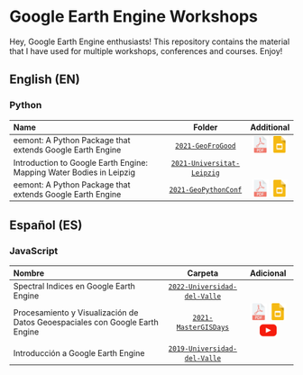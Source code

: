 # Google Earth Engine Workshops

Hey, Google Earth Engine enthusiasts! This repository contains the material that 
I have used for multiple workshops, conferences and courses. Enjoy!

## English (EN)

### Python

| Name        | Folder      | Additional        |
| :---        |    :----:   |    :----:     |
| eemont: A Python Package that extends Google Earth Engine | [`2021-GeoFroGood`](https://github.com/davemlz/gee-workshop/tree/master/EN/python/2021-GeoForGood) | <a href="https://github.com/davemlz/gee-workshop/tree/master/EN/python/2021-GeoForGood/2021-GeoForGood.pdf"><img src="https://raw.githubusercontent.com/davemlz/gee-workshops/master/_static/pdf-file.png" alt="PDF" height="30"></a> <a href="https://docs.google.com/presentation/d/1xUZ3-hRJpZMHBNjQhdQMs2sN5ryRMdJVDJo6dJCJj2A/edit?usp=sharing&resourcekey=0-HLG-8E3CUf7Vmofd3zWBWg"><img src="https://raw.githubusercontent.com/davemlz/gee-workshops/master/_static/slides.png" alt="Google Slides" height="30"></a>  |
| Introduction to Google Earth Engine: Mapping Water Bodies in Leipzig | [`2021-Universitat-Leipzig`](https://github.com/davemlz/gee-workshop/tree/master/EN/python/2021-Universitat-Leipzig) |   |   
| eemont: A Python Package that extends Google Earth Engine | [`2021-GeoPythonConf`](https://github.com/davemlz/gee-workshop/tree/master/EN/python/2021-GeoPythonConf) | <a href="https://github.com/davemlz/gee-workshop/tree/master/EN/python/2021-GeoPythonConf/GeoPythonConf2021-eemont.pdf"><img src="https://raw.githubusercontent.com/davemlz/gee-workshops/master/_static/pdf-file.png" alt="PDF" height="30"></a> <a href="https://docs.google.com/presentation/d/1b1LPTpxtPek6s_iT04cFlobDERGgi-uGzT-Sm5D2fXA/edit?usp=sharing"><img src="https://raw.githubusercontent.com/davemlz/gee-workshops/master/_static/slides.png" alt="Google Slides" height="30"></a>  |   

## Español (ES)

### JavaScript

| Nombre      | Carpeta     | Adicional  |
| :---        |    :----:   |    :----:     |
| Spectral Indices en Google Earth Engine | [`2022-Universidad-del-Valle`](https://github.com/davemlz/gee-workshop/tree/master/ES/js/2022-Universidad-del-Valle) |   | 
| Procesamiento y Visualización de Datos Geoespaciales con Google Earth Engine | [`2021-MasterGISDays`](https://github.com/davemlz/gee-workshops/tree/master/ES/js/2021-MasterGISDays) | <a href="https://github.com/davemlz/gee-workshops/tree/master/ES/js/2021-MasterGISDays/2021-MasterGISDays.pdf"><img src="https://raw.githubusercontent.com/davemlz/gee-workshops/master/_static/pdf-file.png" alt="PDF" height="30"></a> <a href="https://docs.google.com/presentation/d/1pkVIzTmn6Pr3s_tpdg1BsIEVKkI3fPP50tkcT6KAPnY/edit?usp=sharing"><img src="https://raw.githubusercontent.com/davemlz/gee-workshops/master/_static/slides.png" alt="Google Slides" height="30"></a> <a href="https://www.youtube.com/watch?v=MU28078U14Y&ab_channel=MasterGIS"><img src="https://raw.githubusercontent.com/davemlz/gee-workshops/master/_static/youtube.png" alt="YouTube" height="30"></a>  |
| Introducción a Google Earth Engine | [`2019-Universidad-del-Valle`](https://github.com/davemlz/gee-workshop/tree/master/ES/js/2019-Universidad-del-Valle) |   | 
